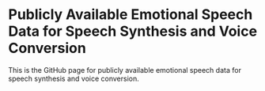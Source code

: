 # Publicly Available Emotional Speech Data for Speech Synthesis and Voice Conversion
This is the GitHub page for publicly available emotional speech data for speech synthesis and voice conversion.
